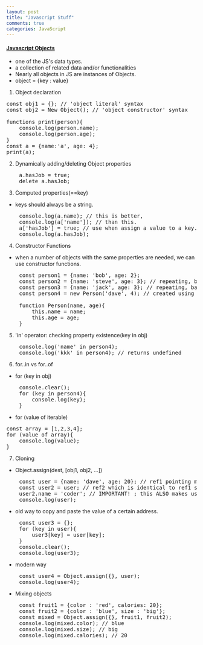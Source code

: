 ```yaml
---
layout: post
title: "Javascript Stuff"
comments: true
categories: JavaScript
---
```


#### <u><b> Javascript Objects </b></u>

- one of the JS's data types.
- a collection of related data and/or functionalities
- Nearly all objects in JS are instances of Objects.
- object = {key : value}

1. Object declaration
<pre>
const obj1 = {}; // 'object literal' syntax
const obj2 = New Object(); // 'object constructor' syntax

functions print(person){
    console.log(person.name);
    console.log(person.age);
}
const a = {name:'a', age: 4};
print(a);
</pre>


2. Dynamically adding/deleting Object properties
<pre>
    a.hasJob = true;
    delete a.hasJob;
</pre>

3. Computed properties(==key)
- keys should always be a string.
<pre>
    console.log(a.name); // this is better,
    console.log(a['name']); // than this.
    a['hasJob'] = true; // use when assign a value to a key.
    console.log(a.hasJob);
</pre>

4. Constructor Functions
- when a number of objects with the same properties are needed, we can use constructor functions.
<pre>
    const person1 = {name: 'bob', age: 2};
    const person2 = {name: 'steve', age: 3}; // repeating, bad
    const person3 = {name: 'jack', age: 3}; // repeating, bad
    const person4 = new Person('dave', 4); // created using a constructor function, good

    function Person(name, age){
        this.name = name;
        this.age = age;
    }
</pre>

5. 'in' operator: checking property existence(key in obj)
<pre>
    console.log('name' in person4);
    console.log('kkk' in person4); // returns undefined
</pre>

6. for..in vs for..of
- for (key in obj)
<pre>
    console.clear();
    for (key in person4){
        console.log(key);
    }
</pre>

- for (value of iterable)
<pre>
const array = [1,2,3,4];
for (value of array){
    console.log(value);
}
</pre>

7. Cloning
- Object.assign(dest, [obj1, obj2, ...])
<pre>
    const user = {name: 'dave', age: 20}; // ref1 pointing memory address x
    const user2 = user; // ref2 which is identical to ref1 so that it points memory address x
    user2.name = 'coder'; // IMPORTANT! ; this ALSO makes user.name 'coder'.
    console.log(user); 
</pre>

- old way to copy and paste the value of a certain address.
<pre>
    const user3 = {};
    for (key in user){
        user3[key] = user[key];
    }
    console.clear();
    console.log(user3);
</pre>

- modern way
<pre>
    const user4 = Object.assign({}, user);
    console.log(user4);
</pre>

- Mixing objects
<pre>
    const fruit1 = {color : 'red', calories: 20};
    const fruit2 = {color : 'blue', size : 'big'};
    const mixed = Object.assign({}, fruit1, fruit2);
    console.log(mixed.color); // blue
    console.log(mixed.size); // big
    console.log(mixed.calories); // 20
</pre>